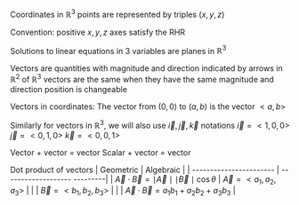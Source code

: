Coordinates in $\mathbb{R}^3$ points are represented by triples $(x,y,z)$

Convention: positive $x,y,z$ axes satisfy the RHR

Solutions to linear equations in 3 variables are planes in $\mathbb{R}^3$

Vectors are quantities with magnitude and direction
	indicated by arrows in $\mathbb{R}^2$ of $\mathbb{R}^3$
	vectors are the same when they have the same magnitude and direction
		position is changeable

Vectors in coordinates:
	The vector from $(0,0)$ to $(a,b)$ is the vector $<a,b>$

Similarly for vectors in $\mathbb{R}^3$, we will also use $\vec{i}, \vec{j}, \vec{k}$ notations
	$\vec{i} = <1,0,0>$
	$\vec{j} = <0,1,0>$
	$\vec{k} = <0,0,1>$

Vector + vector = vector
Scalar + vector = vector

Dot product of vectors
| Geometric                  | Algebraic                           |
| ----------------------- | ------------------- ---------|
| $\vec{A}\cdot\vec{B} = \mid\vec{A}\mid\mid \vec{B} \mid \cos{θ}$ | $\vec{A} = <a_1,a_2,a_3>$              |
|                                    | $\vec{B} = <b_1,b_2,b_3>$               |
|                                    | $\vec{A}\cdot\vec{B} = a_1b_1 + a_2b_2+a_3b_3$ |

